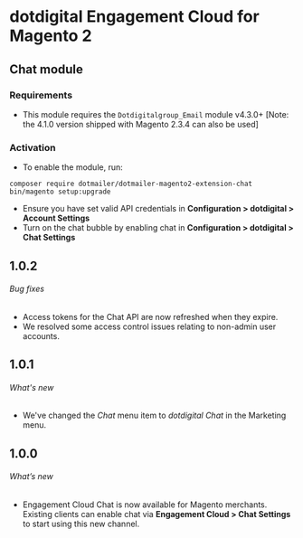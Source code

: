 # dotdigital Engagement Cloud for Magento 2
## Chat module

### Requirements

- This module requires the `Dotdigitalgroup_Email` module v4.3.0+ [Note: the 4.1.0 version shipped with Magento 2.3.4 can also be used]

### Activation

- To enable the module, run:
 ```
 composer require dotmailer/dotmailer-magento2-extension-chat
 bin/magento setup:upgrade
 ```
- Ensure you have set valid API credentials in **Configuration > dotdigital > Account Settings**
- Turn on the chat bubble by enabling chat in **Configuration > dotdigital > Chat Settings**

## 1.0.2

###### Bug fixes
- Access tokens for the Chat API are now refreshed when they expire.
- We resolved some access control issues relating to non-admin user accounts.

## 1.0.1

###### What's new
- We've changed the _Chat_ menu item to _dotdigital Chat_ in the Marketing menu.

## 1.0.0

###### What’s new
- Engagement Cloud Chat is now available for Magento merchants. Existing clients can enable chat via **Engagement Cloud > Chat Settings** to start using this new channel.  
